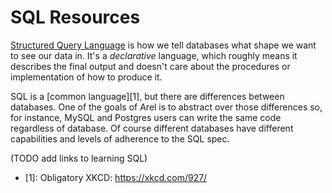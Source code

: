 # SQL Resources

[Structured Query Language](https://en.wikipedia.org/wiki/SQL) is how we tell databases what shape we want to see our data in. It's a _declarative_ language, which roughly means it describes the final output and doesn't care about the procedures or implementation of how to produce it.

SQL is a [common language][1], but there are differences between databases. One of the goals of Arel is to abstract over those differences so, for instance, MySQL and Postgres users can write the same code regardless of database. Of course different databases have different capabilities and levels of adherence to the SQL spec.

(TODO add links to learning SQL)

- [1]: Obligatory XKCD: https://xkcd.com/927/
